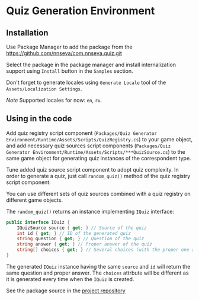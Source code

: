# Quiz Generation Environment

## Installation

Use Package Manager to add the package from the https://github.com/nnseva/com.nnseva.quiz.git

Select the package in the package manager and install internalization support using `Install` button in the `Samples` section.

Don't forget to generate locales using `Generate Locale` tool of the `Assets/Localization Settings`.

*Note* Supported locales for now: `en`, `ru`.

## Using in the code

Add quiz registry script component (`Packages/Quiz Generator Environment/Runtime/Assets/Scripts/QuizRegistry.cs`) to
your game object, and add necessary quiz sources script components (`Packages/Quiz Generator Environment/Runtime/Assets/Scripts/***QuizSource.cs`)
to the same game object for generating quiz instances of the correspondent type.

Tune added quiz source script component to adopt quiz complexity. In order to generate a quiz, just call
`random_quiz()` method of the quiz registry script component.

You can use different sets of quiz sources combined with a quiz registry on different game objects.

The `random_quiz()` returns an instance implementing `IQuiz` interface:

```C#
public interface IQuiz {
    IQuizSource source { get; } // Source of the quiz
    int id { get; } // ID of the generated quiz
    string question { get; } // Question of the quiz
    string answer { get; } // Proper answer of the quiz
    string[] choices { get; } // Several choices (with the proper one among all) to select from
}
```

The generated `IQuiz` instance having the same `source` and `id` will return the
same question and proper answer. The `choices` attrbute will be different as
it is generated every time when the `IQuiz` is created.

See the package source in the [project repository](https://github.com/nnseva/com.nnseva.quiz)
